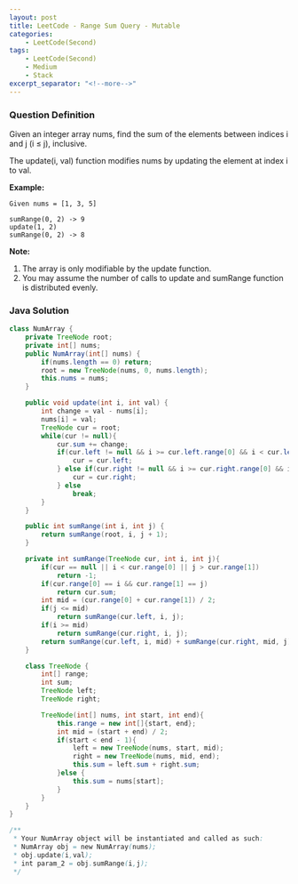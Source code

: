 ```yaml
---
layout: post
title: LeetCode - Range Sum Query - Mutable
categories:
    - LeetCode(Second)
tags:
    - LeetCode(Second)
    - Medium
    - Stack
excerpt_separator: "<!--more-->"
---
```


### Question Definition
Given an integer array nums, find the sum of the elements between indices i and j (i ≤ j), inclusive.

The update(i, val) function modifies nums by updating the element at index i to val.
<!--more-->

**Example:**
```
Given nums = [1, 3, 5]

sumRange(0, 2) -> 9
update(1, 2)
sumRange(0, 2) -> 8
```
**Note:**
1. The array is only modifiable by the update function.
2. You may assume the number of calls to update and sumRange function is distributed evenly.
### Java Solution
```java
class NumArray {
    private TreeNode root;
    private int[] nums;
    public NumArray(int[] nums) {
        if(nums.length == 0) return;
        root = new TreeNode(nums, 0, nums.length);
        this.nums = nums;
    }

    public void update(int i, int val) {
        int change = val - nums[i];
        nums[i] = val;
        TreeNode cur = root;
        while(cur != null){
            cur.sum += change;
            if(cur.left != null && i >= cur.left.range[0] && i < cur.left.range[1]){
                cur = cur.left;
            } else if(cur.right != null && i >= cur.right.range[0] && i < cur.right.range[1]){
                cur = cur.right;
            } else
                break;
        }
    }

    public int sumRange(int i, int j) {
        return sumRange(root, i, j + 1);
    }

    private int sumRange(TreeNode cur, int i, int j){
        if(cur == null || i < cur.range[0] || j > cur.range[1])
            return -1;
        if(cur.range[0] == i && cur.range[1] == j)
            return cur.sum;
        int mid = (cur.range[0] + cur.range[1]) / 2;
        if(j <= mid)
            return sumRange(cur.left, i, j);
        if(i >= mid)
            return sumRange(cur.right, i, j);
        return sumRange(cur.left, i, mid) + sumRange(cur.right, mid, j);
    }

    class TreeNode {
        int[] range;
        int sum;
        TreeNode left;
        TreeNode right;

        TreeNode(int[] nums, int start, int end){
            this.range = new int[]{start, end};
            int mid = (start + end) / 2;
            if(start < end - 1){
                left = new TreeNode(nums, start, mid);
                right = new TreeNode(nums, mid, end);
                this.sum = left.sum + right.sum;
            }else {
                this.sum = nums[start];
            }
        }
    }
}

/**
 * Your NumArray object will be instantiated and called as such:
 * NumArray obj = new NumArray(nums);
 * obj.update(i,val);
 * int param_2 = obj.sumRange(i,j);
 */
```